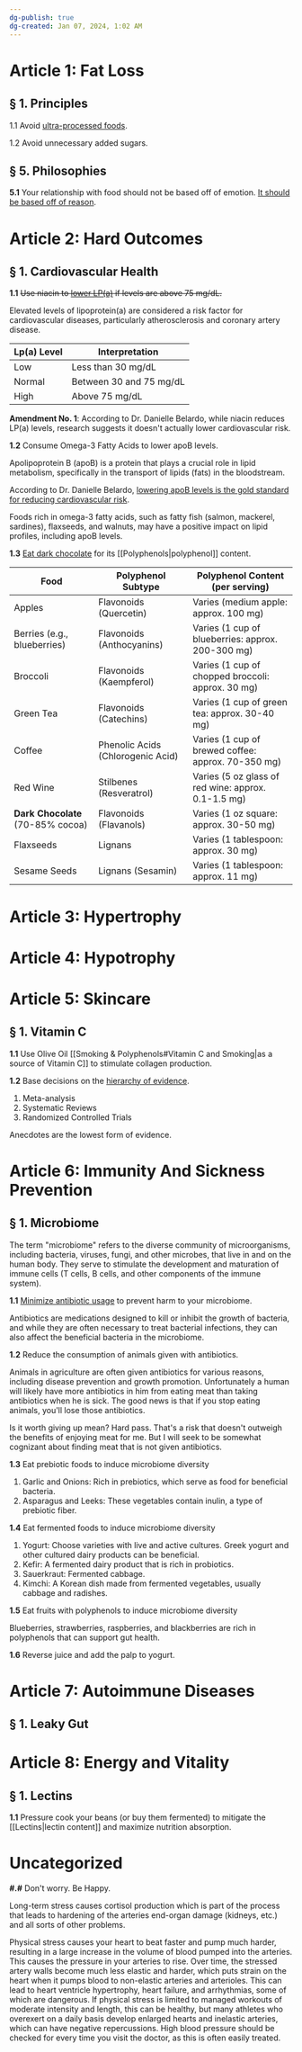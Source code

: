 ```yaml
---
dg-publish: true
dg-created: Jan 07, 2024, 1:02 AM
---
```


# Article 1: Fat Loss

## § 1. Principles

1.1 Avoid [ultra-processed foods](https://youtu.be/ZemkG6Vj7hc?si=Fzr3XRGjcKEMbgSQ&t=3216).

1.2 Avoid unnecessary added sugars.

## § 5. Philosophies 

**5.1** Your relationship with food should not be based off of emotion. [It should be based off of reason](https://www.facebook.com/reel/1667358753761106?fs=e&s=TIeQ9V&mibextid=0NULKw).

# Article 2: Hard Outcomes

## § 1. Cardiovascular Health

**1.1** ~~Use niacin to [lower LP(a)](https://youtu.be/ZemkG6Vj7hc?si=WcgdlFRKXFpQIhf8&t=1136) if levels are above 75 mg/dL.~~ 

Elevated levels of lipoprotein(a) are considered a risk factor for cardiovascular diseases, particularly atherosclerosis and coronary artery disease. 

| Lp(a) Level     | Interpretation                          |
|------------------|------------------------------------------|
| Low              | Less than 30 mg/dL                 |
| Normal           | Between 30 and 75 mg/dL                  |
| High             | Above 75 mg/dL |

**Amendment No. 1**: According to Dr. Danielle Belardo, while niacin reduces LP(a) levels, research suggests it doesn't actually lower cardiovascular risk.

**1.2** Consume Omega-3 Fatty Acids to lower apoB levels. 

Apolipoprotein B (apoB) is a protein that plays a crucial role in lipid metabolism, specifically in the transport of lipids (fats) in the bloodstream.

According to Dr. Danielle Belardo, [lowering apoB levels is the gold standard for reducing cardiovascular risk](https://www.youtube.com/clip/UgkxlrQVYPi45x-rJauBIsXoRYXg5TkXHM7l?si=pBr_oT7KIFjPOuFs).

Foods rich in omega-3 fatty acids, such as fatty fish (salmon, mackerel, sardines), flaxseeds, and walnuts, may have a positive impact on lipid profiles, including apoB levels.

**1.3** [Eat dark chocolate](https://youtu.be/ZemkG6Vj7hc?si=GO2zgtgFZzdcYU7l&t=3337) for its [[Polyphenols|polyphenol]] content.

| Food                   | Polyphenol Subtype     | Polyphenol Content (per serving) |
|------------------------|------------------------|----------------------------------|
| Apples                 | Flavonoids (Quercetin) | Varies (medium apple: approx. 100 mg) |
| Berries (e.g., blueberries) | Flavonoids (Anthocyanins) | Varies (1 cup of blueberries: approx. 200-300 mg) |
| Broccoli               | Flavonoids (Kaempferol) | Varies (1 cup of chopped broccoli: approx. 30 mg) |
| Green Tea              | Flavonoids (Catechins) | Varies (1 cup of green tea: approx. 30-40 mg) |
| Coffee                 | Phenolic Acids (Chlorogenic Acid) | Varies (1 cup of brewed coffee: approx. 70-350 mg) |
| Red Wine               | Stilbenes (Resveratrol) | Varies (5 oz glass of red wine: approx. 0.1-1.5 mg) |
| **Dark Chocolate** (70-85% cocoa) | Flavonoids (Flavanols) | Varies (1 oz square: approx. 30-50 mg) |
| Flaxseeds              | Lignans                | Varies (1 tablespoon: approx. 30 mg) |
| Sesame Seeds           | Lignans (Sesamin)      | Varies (1 tablespoon: approx. 11 mg) |


# Article 3: Hypertrophy

# Article 4: Hypotrophy

# Article 5: Skincare

## § 1. Vitamin C

**1.1** Use Olive Oil [[Smoking & Polyphenols#Vitamin C and Smoking|as a source of Vitamin C]] to stimulate collagen production.

**1.2** Base decisions on the [hierarchy of evidence](https://youtube.com/clip/UgkxujQnHO7t_gUQx5KsxINVjxCkwflrY-ha?si=SebgLf4QTD8v1vtn).

1. Meta-analysis
2. Systematic Reviews
3. Randomized Controlled Trials

Anecdotes are the lowest form of evidence.

# Article 6: Immunity And Sickness Prevention

## § 1. Microbiome

The term "microbiome" refers to the diverse community of microorganisms, including bacteria, viruses, fungi, and other microbes, that live in and on the human body. They serve to stimulate the development and maturation of immune cells (T cells, B cells, and other components of the immune system).

**1.1** [Minimize antibiotic usage](https://youtu.be/ZemkG6Vj7hc?si=JAEL_G2TtQl5L7y_&t=2866) to prevent harm to your microbiome.

Antibiotics are medications designed to kill or inhibit the growth of bacteria, and while they are often necessary to treat bacterial infections, they can also affect the beneficial bacteria in the microbiome.

**1.2** Reduce the consumption of animals given with antibiotics.

Animals in agriculture are often given antibiotics for various reasons, including disease prevention and growth promotion. Unfortunately a human will likely have more antibiotics in him from eating meat than taking antibiotics when he is sick. The good news is that if you stop eating animals, you'll lose those antibiotics.

Is it worth giving up mean? Hard pass. That's a risk that doesn't outweigh the benefits of enjoying meat for me. But I will seek to be somewhat cognizant about finding meat that is not given antibiotics.

**1.3** Eat prebiotic foods to induce microbiome diversity

1. Garlic and Onions: Rich in prebiotics, which serve as food for beneficial bacteria.
2. Asparagus and Leeks: These vegetables contain inulin, a type of prebiotic fiber.

**1.4** Eat fermented foods to induce microbiome diversity

1. Yogurt: Choose varieties with live and active cultures. Greek yogurt and other cultured dairy products can be beneficial.
2. Kefir: A fermented dairy product that is rich in probiotics.
3. Sauerkraut: Fermented cabbage.
4. Kimchi: A Korean dish made from fermented vegetables, usually cabbage and radishes.

**1.5** Eat fruits with polyphenols to induce microbiome diversity

Blueberries, strawberries, raspberries, and blackberries are rich in polyphenols that can support gut health.

**1.6** Reverse juice and add the palp to yogurt.
# Article 7: Autoimmune Diseases

## § 1. Leaky Gut

# Article 8: Energy and Vitality

## § 1. Lectins

**1.1** Pressure cook your beans (or buy them fermented) to mitigate the [[Lectins|lectin content]] and maximize nutrition absorption. 

# Uncategorized

**#.#** Don't worry. Be Happy.

Long-term stress causes cortisol production which is part of the process that leads to hardening of the arteries end-organ damage (kidneys, etc.) and all sorts of other problems.

Physical stress causes your heart to beat faster and pump much harder, resulting in a large increase in the volume of blood pumped into the arteries. This causes the pressure in your arteries to rise. Over time, the stressed artery walls become much less elastic and harder, which puts strain on the heart when it pumps blood to non-elastic arteries and arterioles. This can lead to heart ventricle hypertrophy, heart failure, and arrhythmias, some of which are dangerous. If physical stress is limited to managed workouts of moderate intensity and length, this can be healthy, but many athletes who overexert on a daily basis develop enlarged hearts and inelastic arteries, which can have negative repercussions. High blood pressure should be checked for every time you visit the doctor, as this is often easily treated.

